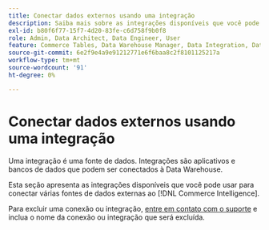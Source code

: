```yaml
---
title: Conectar dados externos usando uma integração
description: Saiba mais sobre as integrações disponíveis que você pode usar para conectar várias fontes de dados externas ao [!DNL Commerce Intelligence].
exl-id: b80f6f77-15f7-4d20-83fe-c6d758f9b0f8
role: Admin, Data Architect, Data Engineer, User
feature: Commerce Tables, Data Warehouse Manager, Data Integration, Data Import/Export
source-git-commit: 6e2f9e4a9e91212771e6f6baa8c2f8101125217a
workflow-type: tm+mt
source-wordcount: '91'
ht-degree: 0%

---
```


# Conectar dados externos usando uma integração

Uma integração é uma fonte de dados. Integrações são aplicativos e bancos de dados que podem ser conectados à Data Warehouse.

Esta seção apresenta as integrações disponíveis que você pode usar para conectar várias fontes de dados externas ao [!DNL Commerce Intelligence].

Para excluir uma conexão ou integração, [entre em contato com o suporte](https://experienceleague.adobe.com/docs/commerce-knowledge-base/kb/troubleshooting/miscellaneous/mbi-service-policies.html) e inclua o nome da conexão ou integração que será excluída.
